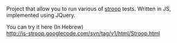 Project that allow you to run various of [stroop](http://en.wikipedia.org/wiki/Stroop_effect) tests. Written in JS, implemented using JQuery.

You can try it here (In Hebrew)<br />
http://js-stroop.googlecode.com/svn/tag/v1/html/Stroop.html